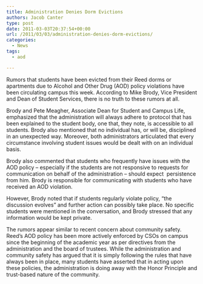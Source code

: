 ```yaml
---
title: Administration Denies Dorm Evictions
authors: Jacob Canter
type: post
date: 2011-03-03T20:37:54+00:00
url: /2011/03/03/administration-denies-dorm-evictions/
categories:
  - News
tags:
  - aod

---
```

Rumors that students have been evicted from their Reed dorms or apartments due to Alcohol and Other Drug (AOD) policy violations have been circulating campus this week. According to Mike Brody, Vice President and Dean of Student Services, there is no truth to these rumors at all.

Brody and Pete Meagher, Associate Dean for Student and Campus Life, emphasized that the administration will always adhere to protocol that has been explained to the student body, one that, they note, is accessible to all students. Brody also mentioned that no individual has, or will be, disciplined in an unexpected way. Moreover, both administrators articulated that every circumstance involving student issues would be dealt with on an individual basis.

Brody also commented that students who frequently have issues with the AOD policy – especially if the students are not responsive to requests for communication on behalf of the administration – should expect  persistence from him. Brody is responsible for communicating with students who have received an AOD violation.

However, Brody noted that if students regularly violate policy, “the discussion evolves” and further action can possibly take place. No specific students were mentioned in the conversation, and Brody stressed that any information would be kept private.

The rumors appear similar to recent concern about community safety. Reed’s AOD policy has been more actively enforced by CSOs on campus since the beginning of the academic year as per directives from the administration and the board of trustees. While the administration and community safety has argued that it is simply following the rules that have always been in place, many students have asserted that in acting upon these policies, the administration is doing away with the Honor Principle and trust-based nature of the community.